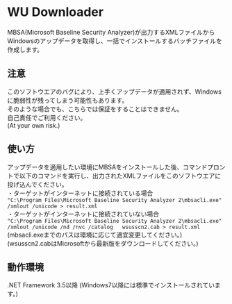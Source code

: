 ﻿WU Downloader
====

MBSA(Microsoft Baseline Security Analyzer)が出力するXMLファイルからWindowsのアップデータを取得し、一括でインストールするバッチファイルを作成します。

## 注意
このソフトウエアのバグにより、上手くアップデータが適用されず、Windowsに脆弱性が残ってしまう可能性もあります。  
そのような場合でも、こちらでは保証をすることはできません。  
自己責任でご利用ください。  
(At your own risk.)

## 使い方
アップデータを適用したい環境にMBSAをインストールした後、コマンドプロントで以下のコマンドを実行し、出力されたXMLファイルをこのソフトウエアに投げ込んでください。  
・ターゲットがインターネットに接続されている場合  
`"C:\Program Files\Microsoft Baseline Security Analyzer 2\mbsacli.exe" /xmlout /unicode > result.xml`  
・ターゲットがインターネットに接続されていない場合  
`"C:\Program Files\Microsoft Baseline Security Analyzer 2\mbsacli.exe" /xmlout /unicode /nd /nvc /catalog   wsusscn2.cab > result.xml`  
(mbsacli.exeまでのパスは環境に応じて適宜変更してください。)  
(wsusscn2.cabはMicrosoftから最新版をダウンロードしてください。)  

## 動作環境
.NET Framework 3.5以降 (Windows7以降には標準でインストールされています。)

